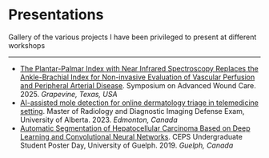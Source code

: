 # Presentations
Gallery of the various projects I have been privileged to present at different workshops

---

- [The Plantar-Palmar Index with Near Infrared Spectroscopy Replaces the Ankle-Brachial Index for Non-invasive Evaluation of Vascular Perfusion and Peripheral Arterial Disease](https://github.com/Debarpan98/Presentations/blob/main/PPI%20poster.pdf). Symposium on Advanced Wound Care. 2025. *Grapevine, Texas, USA*
- [AI-assisted mole detection for online dermatology triage in telemedicine setting](https://github.com/Debarpan98/Presentations/blob/main/Thesis%20defense%20presentation.pdf). Master of Radiology and Diagnostic Imaging Defense Exam, University of Alberta. 2023. *Edmonton, Canada*
- [Automatic Segmentation of Hepatocellular Carcinoma Based on Deep Learning and Convolutional Neural Networks](https://github.com/Debarpan98/Presentations/blob/main/CEPS%20Poster.pdf). CEPS Undergraduate Student Poster Day, University of Guelph. 2019. *Guelph, Canada*